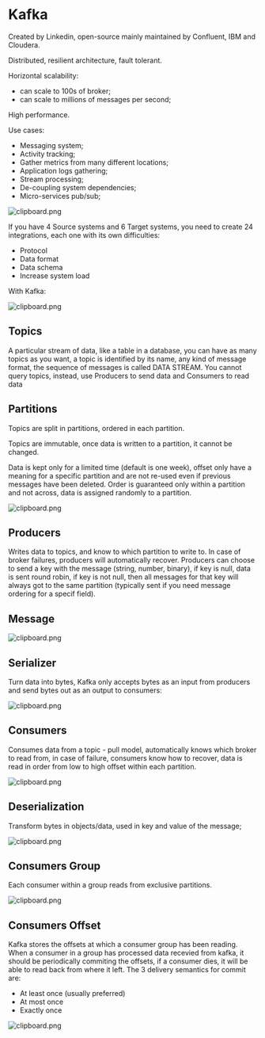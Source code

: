 # Kafka

Created by Linkedin, open-source mainly maintained by Confluent, IBM and Cloudera.

Distributed, resilient architecture, fault tolerant.

Horizontal scalability:
  - can scale to 100s of broker;
  - can scale to millions of messages per second;

High performance.

Use cases:
- Messaging system;
- Activity tracking;
- Gather metrics from many different locations;
- Application logs gathering;
- Stream processing;
- De-coupling system dependencies;
- Micro-services pub/sub;

![clipboard.png](./images/data_sending.png)

If you have 4 Source systems and 6 Target systems, you need to create 24 integrations,
each one with its own difficulties: 
 - Protocol
 - Data format
 - Data schema
 - Increase system load

With Kafka:

![clipboard.png](./images/kafka.png)

## Topics
A particular stream of data, like a table in a database, you can have as many topics as you want, a topic is identified by its name,
any kind of message format, the sequence of messages is called DATA STREAM. You cannot query topics, instead, use Producers to send data 
and Consumers to read data

## Partitions
Topics are split in partitions, ordered in each partition.

Topics are immutable, once data is written to a partition, it cannot be changed.

Data is kept only for a limited time (default is one week), offset only have a meaning for a specific partition and are not re-used even if previous 
messages have been deleted. Order is guaranteed only within a partition and not across, data is assigned randomly to a partition.

![clipboard.png](./images/partitions.png)

## Producers
Writes data to topics, and know to which partition to write to.
In case of broker failures, producers will automatically recover.
Producers can choose to send a key with the message (string, number, binary), if key is null, data is sent round robin,
if key is not null, then all messages for that key will always got to the same partition (typically sent if you need 
message ordering for a specif field).

## Message

![clipboard.png](./images/message.png)

## Serializer
Turn data into bytes, Kafka only accepts bytes as an input from producers and send bytes out as an output to consumers:

![clipboard.png](./images/serializer.png)

## Consumers
Consumes data from a topic - pull model, automatically knows which broker to read from, in case of failure, consumers know 
how to recover, data is read in order from low to high offset within each partition.


![clipboard.png](./images/consumer.png)

## Deserialization

Transform bytes in objects/data, used in key and value of the message;

![clipboard.png](./images/deserializer.png)

## Consumers Group

Each consumer within a group reads from exclusive partitions.

![clipboard.png](./images/group.png)

## Consumers Offset

Kafka stores the offsets at which a consumer group has been reading.
When a consumer in a group has processed data recevied from kafka, it should be periodically commiting the offsets,
if a consumer dies, it will be able to read back from where it left.
The 3 delivery semantics for commit are:
- At least once (usually preferred)
- At most once
- Exactly once


![clipboard.png](./images/commit.png)
